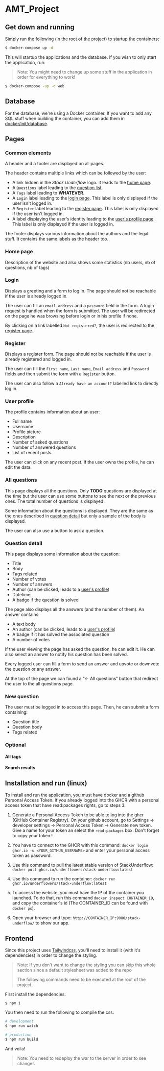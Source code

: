 # AMT\_Project
## Get down and running
Simply run the following (in the root of the project) to startup the containers:
```bash
$ docker-compose up -d
```

This will startup the applications and the database. If you wish to only start the application, run:
> Note: You might need to change up some stuff in the application in order for everything to work!
```bash
$ docker-compose -up -d web 
```
## Database
For the database, we're using a Docker container. If you want to add any SQL stuff when building the container, you can add them in [docker/init/database](docker/init/database).

## Pages

### Common elements

A header and a footer are displayed on all pages.

The header contains multiple links which can be followed by the user:

- A link hidden in the *Stack Underflow* logo. It leads to the [home page](#home-page).
- A `Questions` label leading to the [question list](#all-questions).
- A `Tags` label leading to **WHATEVER**.
- A `Login` label leading to the [login page](#login). This label is only displayed if the user isn't logged in.
- A `Register` label leading to the [register page](#register). This label is only displayed if the user isn't logged in.
- A label displaying the user's identity leading to the [user's profile page](#user-profile). This label is only displayed if the user is logged in.

The footer displays various information about the authors and the legal stuff. It contains the same labels as the header too.

### Home page

Description of the website and also shows some
statistics (nb users, nb of questions, nb of tags)

### Login

Displays a greeting and a form to log in. The page should not be reachable if the user is already logged in.

The user can fill an `email address` and a `password` field in the form. A login request is handled when the form is submitted. The user will be redirected on the page he was browsing before login or in his profile if none.

By clicking on a link labelled `Not registered?`, the user is redirected to the [register page](#register).

### Register

Displays a register form. The page should not be reachable if the user is already registered and logged in.

The user can fill the `First name`, `Last name`, `Email address` and `Password` fields and then submit the form with a `Register` button.

The user can also follow a `Already have an account?` labelled link to directly log in.

### User profile

The profile contains information about an user:

- Full name
- Username
- Profile picture
- Description
- Number of asked questions
- Number of answered questions
- List of recent posts

The user can click on any recent post. If the user owns the profile, he can edit the data.

### All questions

This page displays all the questions. Only **TODO** questions are displayed at the time but the user can use some buttons to see the next or the previous ones. The total number of questions is displayed.

Some information about the questions is displayed. They are the same as the ones described in [question detail](#question-detail) but only a sample of the body is displayed.

The user can also use a button to ask a question.

### Question detail

This page displays some information about the question:

- Title
- Body
- Tags related
- Number of votes
- Number of answers
- Author (can be clicked, leads to a [user's profile](#user-profile))
- Datetime
- A badge if the question is solved

The page also displays all the answers (and the number of them). An answer contains:

- A text body
- An author (can be clicked, leads to a [user's profile](#user-profile))
- A badge if it has solved the associated question
- A number of votes

If the user viewing the page has asked the question, he can edit it. He can also select an answer to notify his question has been solved.

Every logged user can fill a form to send an answer and upvote or downvote the question or any answer.

At the top of the page we can found a "<- All questions" button that redirect the user to the all questions page.

### New question

The user must be logged in to access this page. Then, he can submit a form containing:

- Question title
- Question body
- Tags related

### Optional
#### All tags
#### Search results

## Installation and run (linux)
To install and run the application, you must have docker and a github Personal Access Token. If you already logged into the GHCR with a personal access token that have read:packages rights, go to steps 3.

 1. Generate a Personal Access Token to be able to log into the ghcr (GitHub Container Registry). On your github account, go to Settings -> developer settings -> Personal Access Token -> Generate new token.
 Give a name for your token an select the `read:packages` box. Don't forget to copy your token !
 
 2. You have to connect to the GHCR with this command: `docker login ghcr.io -u <YOUR_GITHUB_USERNAME>` and enter your personal access token as password.
 
 3. Use this command to pull the latest stable version of StackUnderflow: `docker pull ghcr.io/underflowers/stack-underflow:latest` 
 
 4. Use this command to run the container: `docker run ghcr.io/underflowers/stack-underflow:latest`

 5. To access the website, you must have the IP of the container you launched. To do that, run this command `docker inspect CONTAINER_ID`, and copy the container's id (The CONTAINER_ID can be found with `docker ps`).
    
 6. Open your browser and type: `http://CONTAINER_IP:9080/stack-underflow/` to show our app.

## Frontend
Since this project uses [Tailwindcss](https://tailwindcss.com/), you'll need to install it (with it's dependencies) in order to change the styling.
> Note: If you don't want to change the styling you can skip this whole section since a default stylesheet was added to the repo
> 
> The following commands need to be executed at the root of the project.

First install the dependencies:
```
$ npm i
```

You then need to run the following to compile the css:
```sh
# development
$ npm run watch

# production
$ npm run build
```

And voila!
> Note: You need to redeploy the war to the server in order to see changes